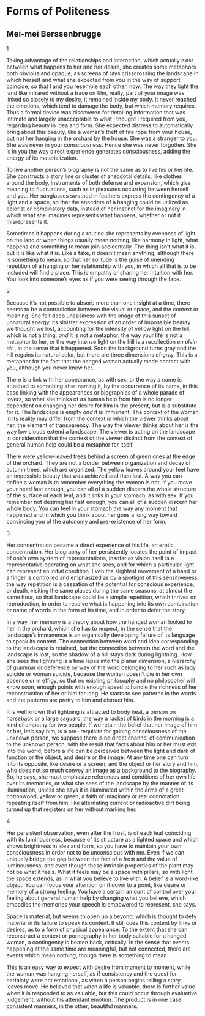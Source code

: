 # Forms of Politeness
## Mei-mei Berssenbrugge
1

Taking advantage of the relationships and interaction, which actually exist
between what happens
to her and her desire, she creates some metaphors both obvious and opaque, as
screens of rays crisscrossing
the landscape in which herself and what she expected from you in the way of
support coincide,
so that I and you resemble each other, now. The way they light the land like
infrared without a trace
on film, really, part of your image was linked so closely to my desire, it
remained inside my body.
It never reached the emotions, which tend to damage the body, but which memory
requires.
Thus a formal device was discovered for detailing information that was
intimate and largely unacceptable
to what I thought I required from you, regarding beauty in idea and form. She
expected distress
to automatically bring about this beauty, like a woman’s theft of fire rope
from your house,
but not her hanging in the orchard by the house. She was a stranger to you.
She was never in your consciousness. Hence she was never forgotten.
She is in you the way direct experience generates consciousness, adding the
energy of its materialization.

To live another person’s biography is not the same as to live his or her life.
She constructs a story line or cluster of anecdotal details, like clothes
around the body,
instruments of both defense and expansion, which give meaning to fluctuations,
such as in pleasures
occurring between herself and you. Her sunglasses swathed in feathers express
the contingency of a light and a space, so that the anecdote of a hanging
could be utilized
as colorist or combinatory data, instead of her instinct for the imaginary in
which what she imagines
represents what happens, whether or not it misrepresents it.

Sometimes it happens during a routine she represents by evenness of light on
the land
or when things usually mean nothing, like harmony in light, what happens and
something to mean
join accidentally. The thing isn’t what it is, but it is like what it is.
Like a fake, it doesn’t mean anything, although there is something to mean,
so that her solitude is the guise of unending repetition of a hanging or her
relationship with you,
in which all that is to be included will find a place. This is empathy or
sharing her intuition with her.
You look into someone’s eyes as if you were seeing through the face.



2

Because it’s not possible to absorb more than one insight at a time,
there seems to be a contradiction between the visual or space, and the context
or meaning.
She felt deep uneasiness with the image of this sunset of unnatural energy,
its sinister expression
of an order of impossible beauty we thought we lost, accounting for the
intensity of yellow light on the hill,
which is not a thing, _and_ it is not a metaphor, the way your life is not a
metaphor to her, or
the way intense light on the hill is a recollection _en plein air_ , in the
sense that it happened.
Soon the background turns gray and the hill regains its natural color, but
there are three dimensions of gray.
This is a metaphor for the fact that the hanged woman actually made contact
with you, although you never knew her.

There is a link with her appearance, as with sex, or the way a name is
attached to something
after naming it, by the occurrence of its name, in this case linking with the
appearances
or biographies of a whole parade of lovers, so what she thinks of as human
help from him
is no longer dependent on changing her desire for him in the present, but is a
substitute for it.
The landscape is empty _and_ it is immanent. The context of the woman in its
reality
may differ from the context in which the viewer thinks about her, the element
of transparency.
The way the viewer thinks about her is the way low clouds extend a landscape.
The viewer
is acting on the landscape in consideration that the context of the viewer
distinct from the context
of general human help could be a metaphor for itself.

There were yellow-leaved trees behind a screen of green ones at the edge of
the orchard.
They are not a border between organization and decay of autumn trees, which
are organized.
The yellow leaves around your feet have an impossible beauty that was achieved
and then lost.
A way you can define a woman is to remember everything the woman is not.
If you move your head fast enough, you can all of a sudden discern the whole
structure
of the surface of each leaf, and it links in your stomach, as with sex.
If you remember not desiring her fast enough, you can all of a sudden discern
her whole body.
You can feel in your stomach the way any moment that happened and in which you
think about her goes
a long way toward convincing you of the autonomy and pre-existence of her
form.



3

Her concentration became a direct experience of his life, an erotic
concentration.
Her biography of her persistently locates the point of impact of one’s own
system of representations,
insofar as vision itself is a representative operating on what she sees,
and for which a particular light can represent an initial condition. Even the
slightest movement
of a hand or a finger is controlled and emphasized as by a spotlight of this
sensitiveness,
the way repetition is a cessation of the potential for conscious experience,
or death,
visiting the same places during the same seasons, at almost the same hour,
so that landscape could be a simple repetition, which thrives on reproduction,
in order to resolve what is happening into its own combination or name of
words in the form of its time,
and in order to defer the story.

In a way, her memory is a theory about how the hanged woman looked to her in
the orchard,
which she has to respect, in the sense that the landscape’s immanence is an
organically developing
failure of its language to speak its content. The connection between word and
idea corresponding
to the landscape is retained, but the connection between the word and the
landscape is lost,
so the shadow of a hill stays dark during lightning. How she sees the
lightning
is a time lapse into the planar dimension, a hierarchy of grammar or deference
by way of the word belonging to her such as lady suicide or woman suicide,
because the woman doesn’t die in her own absence or in effigy, so that
no existing philosophy and no philosopher will know soon, enough points with
enough speed
to handle the richness of her reconstruction of her or him for long. He starts
to see
patterns in the words and the patterns are pretty to him and distract him.

It is well known that lightning is attracted to body heat, a person on
horseback
or a large saguaro, the way a racket of birds in the morning is a kind of
empathy for two people.
If we retain the belief that her image of him or her, let’s say him, is a pre-
requisite for
gaining consciousness of the unknown person, we suppose there is no direct
channel of communication
to the unknown person, with the result that facts about him or her must exit
into the world,
before a life can be perceived between the light and dark of function or the
object, and desire or the image.
At any time one can turn into its opposite, like desire or a screen, and the
object
or her story and him, who does not so much convey an image as a background
to the biography. So, he says, she must emphasize references and conditions of
her own life
over its memories, or what she sees of the landscape by the manner of its
illumination,
unless she says it is illuminated within the arms of a great cottonwood,
yellow or green,
a faith of imaginary or real connotation repeating itself from him, like
alternating current
or radioactive dirt being turned up that registers on her without marking her.



4

Her persistent observation, even after the frost, is of each leaf coinciding
with its luminousness,
because of its structure as a lighted space and which shows brightness in idea
and form,
so you have to maintain your own consciousness in order not to be unconscious
with me.
Even if we can uniquely bridge the gap between the fact of a frost and the
value
of luminousness, and even though these intrinsic properties of the plant may
not be what it feels.
What it feels may be a space with pillars, so with light the space extends, as
in what you believe
to live with. A belief is a word-like object. You can focus your attention on
it down to a point,
like desire or memory of a strong feeling. You have a certain amount of
control over your feeling
about general human help by changing what you believe, which embodies the
memories
your speech is empowered to represent, she says.

Space is material, but seems to open up a beyond, which is thought to defy
material in its failure
to speak its content. It still cues this content by links or desires, as to a
form of physical appearance.
To the extent that she can reconstruct a context or pornography in her body
suitable for a hanged woman,
a contingency is beaten back, critically. In the sense that events happening
at the same time are
meaningful, but not connected, there are events which mean nothing, though
there is something to mean.

This is an easy way to expect with desire from moment to moment, while the
woman was hanging herself,
as if consistency and the quest for certainty were not emotional,
as when a person begins telling a story, leaves move.
He believed that when a life is valuable, there is further value when it is
responded to
as valuable, but this could occur through evaluative judgement, without his
attendant emotion.
The product is in one case consistent manners, in the other, beautiful
manners.